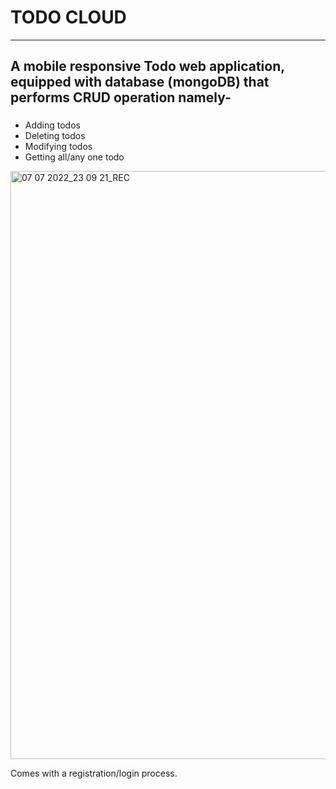 # TODO CLOUD
***
## A mobile responsive Todo web application, equipped with database (mongoDB) that performs CRUD operation namely-

### 
- Adding todos 
- Deleting todos
- Modifying todos
- Getting all/any one todo

<img width="941" alt="07 07 2022_23 09 21_REC" src="https://user-images.githubusercontent.com/92222438/177836039-e813281d-6609-467a-8513-ffe77b94e069.png">

Comes with a registration/login process.
